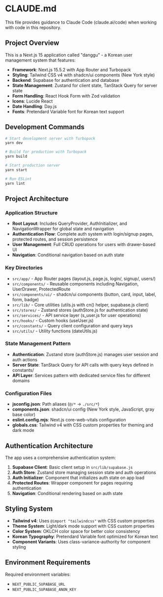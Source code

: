 # CLAUDE.md

This file provides guidance to Claude Code (claude.ai/code) when working with code in this repository.

## Project Overview

This is a Next.js 15 application called "danggu" - a Korean user management system that features:
- **Framework**: Next.js 15.5.2 with App Router and Turbopack
- **Styling**: Tailwind CSS v4 with shadcn/ui components (New York style)
- **Backend**: Supabase for authentication and database
- **State Management**: Zustand for client state, TanStack Query for server state
- **Form Handling**: React Hook Form with Zod validation
- **Icons**: Lucide React
- **Date Handling**: Day.js
- **Fonts**: Pretendard Variable font for Korean text support

## Development Commands

```bash
# Start development server with Turbopack
yarn dev

# Build for production with Turbopack  
yarn build

# Start production server
yarn start

# Run ESLint
yarn lint
```

## Project Architecture

### Application Structure
- **Root Layout**: Includes QueryProvider, AuthInitializer, and NavigationWrapper for global state and navigation
- **Authentication Flow**: Complete auth system with login/signup pages, protected routes, and session persistence
- **User Management**: Full CRUD operations for users with drawer-based UI
- **Navigation**: Conditional navigation based on auth state

### Key Directories
- `src/app/` - App Router pages (layout.js, page.js, login/, signup/, users/)
- `src/components/` - Reusable components including Navigation, UserDrawer, ProtectedRoute
- `src/components/ui/` - shadcn/ui components (button, card, input, label, form, badge)
- `src/lib/` - Core utilities (utils.js with cn() helper, supabase.js client)
- `src/stores/` - Zustand stores (authStore.js for authentication state)
- `src/services/` - API service layer (s_user.js for user operations)
- `src/hooks/` - Custom hooks (useUser.js)
- `src/constants/` - Query client configuration and query keys
- `src/utils/` - Utility functions (dateUtils.js)

### State Management Pattern
- **Authentication**: Zustand store (authStore.js) manages user session and auth actions
- **Server State**: TanStack Query for API calls with query keys defined in constants/
- **API Layer**: Services pattern with dedicated service files for different domains

### Configuration Files
- **jsconfig.json**: Path aliases (`@/*` → `./src/*`)
- **components.json**: shadcn/ui config (New York style, JavaScript, gray base color)
- **eslint.config.mjs**: Next.js core-web-vitals configuration
- **globals.css**: Tailwind v4 with CSS custom properties for theming and dark mode

## Authentication Architecture

The app uses a comprehensive authentication system:
1. **Supabase Client**: Basic client setup in `src/lib/supabase.js`
2. **Auth Store**: Zustand store managing session state and auth operations
3. **Auth Initializer**: Component that initializes auth state on app load
4. **Protected Routes**: Wrapper component for pages requiring authentication
5. **Navigation**: Conditional rendering based on auth state

## Styling System

- **Tailwind v4**: Uses `@import "tailwindcss"` with CSS custom properties
- **Theme System**: Light/dark mode support with CSS custom properties
- **Color System**: OKLCH color space for better color consistency
- **Korean Typography**: Pretendard Variable font optimized for Korean text
- **Component Variants**: Uses class-variance-authority for component styling

## Environment Requirements

Required environment variables:
- `NEXT_PUBLIC_SUPABASE_URL`
- `NEXT_PUBLIC_SUPABASE_ANON_KEY`